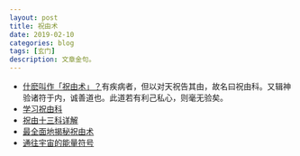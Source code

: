 ```yaml
---
layout: post
title: 祝由术
date: 2019-02-10
categories: blog
tags: [玄门]
description: 文章金句。
---
```


- [什麽叫作「祝由术」？](https://www.zhihu.com/question/20456898)有疾病者，但以对天祝告其由，故名曰祝由科。又辑神验诸符于内，诚善道也。此道若有利己私心，则毫无验矣。
- [学习祝由科](https://zhidao.baidu.com/question/1819706561866784868.html?entrytime=1549810262203&word=%E7%A5%9D%E7%94%B1%E7%A7%91%E7%AC%A6%E5%92%92%E6%9C%80%E5%A5%BD%E4%B8%8D%E8%A6%81%E5%AD%A6&ms=1&rid=13354714639719086460)
- [祝由十三科详解](http://www.360doc.com/content/18/0314/20/41067928_737026523.shtml)
- [最全面地揭秘祝由术](http://www.360doc.com/content/16/0903/14/13091112_588110582.shtml)
- [通往宇宙的能量符号](http://www.360doc.com/content/17/0811/23/12065962_678524412.shtml)

